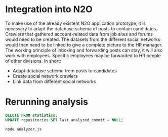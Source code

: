 # Integration into N2O
To make use of the already existent N2O application prototype, it is necessary to adapt the database schema of posts to contain candidates. Crawlers that gathered account-related data from job sites and forums would need to be created. The datasets from the different social networks would then need to be linked to give a complete picture to the HR manager.
The working principle of inboxing and forwarding posts can stay, it will also work with employees. Specific employees may be forwarded to HR people of other divisions. In short:

 - Adapt database schema from posts to candidates
 - Create social network crawlers
 - Link data from different social networks


# Rerunning analysis
```SQL
DELETE FROM statistics;
UPDATE repositories SET last_analyzed_commit = NULL;
```

```bash
node analyzer.js
```
